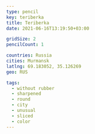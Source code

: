 ```yaml
---
type: pencil
key: teriberka
title: Teriberka
date: 2021-06-16T13:19:50+03:00

gridSize: 2
pencilCount: 1

countries: Russia
cities: Murmansk
latlng: 69.183052, 35.126269
geo: RUS

tags:
  - without rubber
  - sharpened
  - round
  - city
  - unusual
  - sliced
  - color
---
```

